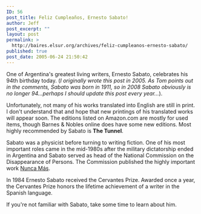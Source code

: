 ```yaml
---
ID: 56
post_title: Feliz Cumpleaños, Ernesto Sabato!
author: Jeff
post_excerpt: ""
layout: post
permalink: >
  http://baires.elsur.org/archives/feliz-cumpleanos-ernesto-sabato/
published: true
post_date: 2005-06-24 21:50:42
---
```

One of Argentina's greatest living writers, Ernesto Sabato, celebrates his 94th birthday today. (<em>I originally wrote this post in 2005. As Tom points out in the comments, Sabato was born in 1911, so in 2008 Sabato obviously is no longer 94...perhaps I should update this post every year...</em>).

Unfortunately, not many of his works translated into English are still in print. I don't understand that and hope that  new printings of his translated works will appear soon. The editions listed on Amazon.com are mostly for used items, though Barnes & Nobles online does have some new editions. Most highly recommended by Sabato is <strong>The Tunnel</strong>. 

Sabato was a physicist before turning to writing fiction. One of his most important roles came in the mid-1980s after the military dictatorship ended in Argentina and Sabato served as head of the National Commission on the Disappearance of Persons. The Commission published the highly important work <a href="http://www.nuncamas.org/index.htm" target="_blank">Nunca Más</a>.  

In 1984 Ernesto Sabato received the Cervantes Prize. Awarded once a year, the Cervantes Prize honors the lifetime achievement of a writer in the Spanish language. 

If you're not familiar with Sabato, take some time to learn about him.